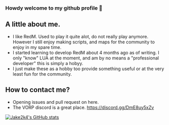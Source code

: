 ### Howdy welcome to my github profile 👋

## A little about me.
- I like RedM. Used to play it quite alot, do not really play anymore. However I still enjoy making scripts, and maps for the community to enjoy in my spare time.
- I started learning to develop RedM about 4 months ago as of writing. I only "know" LUA at the moment, and am by no means a "professional developer" this is simply a hobyy.
- I just make these as a hobby too provide something useful or at the very least fun for the community.

## How to contact me?
- Opening issues and pull request on here.
- The VORP discord is a great place. https://discord.gg/DmE8uy5xZv

[![Jake2k4's GitHub stats](https://github-readme-stats.vercel.app/api/top-langs?username=jakeyboi1&hide=html,scss,stylus,blade,jupyter%20notebook,python,css,shell,batchfile,dockerfile,typescript&theme=algolia&show_icons=true)](https://github.com/jakeyboi1)

